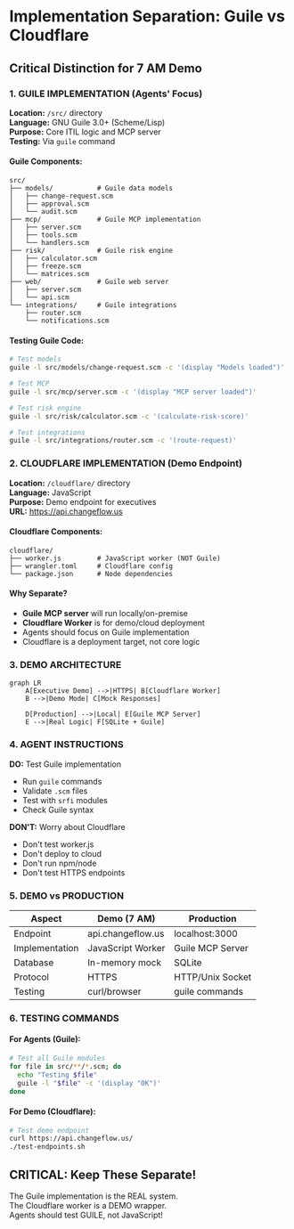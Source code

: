 # Implementation Separation: Guile vs Cloudflare

## Critical Distinction for 7 AM Demo

### 1. GUILE IMPLEMENTATION (Agents' Focus)
**Location:** `/src/` directory  
**Language:** GNU Guile 3.0+ (Scheme/Lisp)  
**Purpose:** Core ITIL logic and MCP server  
**Testing:** Via `guile` command  

#### Guile Components:
```
src/
├── models/           # Guile data models
│   ├── change-request.scm
│   ├── approval.scm
│   └── audit.scm
├── mcp/              # Guile MCP implementation
│   ├── server.scm
│   ├── tools.scm
│   └── handlers.scm
├── risk/             # Guile risk engine
│   ├── calculator.scm
│   ├── freeze.scm
│   └── matrices.scm
├── web/              # Guile web server
│   ├── server.scm
│   └── api.scm
└── integrations/     # Guile integrations
    ├── router.scm
    └── notifications.scm
```

#### Testing Guile Code:
```bash
# Test models
guile -l src/models/change-request.scm -c '(display "Models loaded")'

# Test MCP
guile -l src/mcp/server.scm -c '(display "MCP server loaded")'

# Test risk engine
guile -l src/risk/calculator.scm -c '(calculate-risk-score)'

# Test integrations
guile -l src/integrations/router.scm -c '(route-request)'
```

### 2. CLOUDFLARE IMPLEMENTATION (Demo Endpoint)
**Location:** `/cloudflare/` directory  
**Language:** JavaScript  
**Purpose:** Demo endpoint for executives  
**URL:** https://api.changeflow.us  

#### Cloudflare Components:
```
cloudflare/
├── worker.js         # JavaScript worker (NOT Guile)
├── wrangler.toml     # Cloudflare config
└── package.json      # Node dependencies
```

#### Why Separate?
- **Guile MCP server** will run locally/on-premise
- **Cloudflare Worker** is for demo/cloud deployment
- Agents should focus on Guile implementation
- Cloudflare is a deployment target, not core logic

### 3. DEMO ARCHITECTURE

```mermaid
graph LR
    A[Executive Demo] -->|HTTPS| B[Cloudflare Worker]
    B -->|Demo Mode| C[Mock Responses]
    
    D[Production] -->|Local| E[Guile MCP Server]
    E -->|Real Logic| F[SQLite + Guile]
```

### 4. AGENT INSTRUCTIONS

**DO:** Test Guile implementation
- Run `guile` commands
- Validate `.scm` files
- Test with `srfi` modules
- Check Guile syntax

**DON'T:** Worry about Cloudflare
- Don't test worker.js
- Don't deploy to cloud
- Don't run npm/node
- Don't test HTTPS endpoints

### 5. DEMO vs PRODUCTION

| Aspect | Demo (7 AM) | Production |
|--------|-------------|------------|
| Endpoint | api.changeflow.us | localhost:3000 |
| Implementation | JavaScript Worker | Guile MCP Server |
| Database | In-memory mock | SQLite |
| Protocol | HTTPS | HTTP/Unix Socket |
| Testing | curl/browser | guile commands |

### 6. TESTING COMMANDS

#### For Agents (Guile):
```bash
# Test all Guile modules
for file in src/**/*.scm; do
  echo "Testing $file"
  guile -l "$file" -c '(display "OK")'
done
```

#### For Demo (Cloudflare):
```bash
# Test demo endpoint
curl https://api.changeflow.us/
./test-endpoints.sh
```

## CRITICAL: Keep These Separate!

The Guile implementation is the REAL system.  
The Cloudflare worker is a DEMO wrapper.  
Agents should test GUILE, not JavaScript!